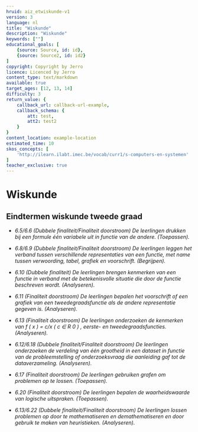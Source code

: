 ```yaml
---
hruid: aiz_etwiskunde-v1
version: 3
language: nl
title: "Wiskunde"
description: "Wiskunde"
keywords: [""]
educational_goals: [
    {source: Source, id: id}, 
    {source: Source2, id: id2}
]
copyright: Copyright by Jerro
licence: Licenced by Jerro
content_type: text/markdown
available: true
target_ages: [12, 13, 14]
difficulty: 3
return_value: {
    callback_url: callback-url-example,
    callback_schema: {
        att: test,
        att2: test2
    }
}
content_location: example-location
estimated_time: 10
skos_concepts: [
    'http://ilearn.ilabt.imec.be/vocab/curr1/s-computers-en-systemen'
]
teacher_exclusive: true
---
```

# Wiskunde 
## Eindtermen wiskunde tweede graad 

<em>
<ul><li>6.5/6.6 (Dubbele finaliteit/Finaliteit doorstroom) De leerlingen drukken bij een formule één variabele uit in functie van de andere. (Toepassen).</li></ul>
<ul><li>6.8/6.9 (Dubbele finaliteit/Finaliteit doorstroom) De leerlingen leggen het verband tussen verschillende representaties van een functie, met name tussen verwoording, tabel, grafiek en voorschrift. (Begrijpen).</li></ul>
<ul><li>6.10 (Dubbele finaliteit) De leerlingen brengen kenmerken van een functie in verband met de betekenisvolle situatie die door de functie beschreven wordt. (Analyseren).</li></ul>
<ul><li>6.11 (Finaliteit doorstroom) De leerlingen bepalen het voorschrift of een grafiek van een tweedegraadsfunctie als de andere representatie gegeven is. (Analyseren).</li></ul>
<ul><li>6.13 (Finaliteit doorstroom) De leerlingen onderzoeken de kenmerken van f ( x ) = c/x ( c ∈ R 0 ) , eerste- en tweedegraadsfuncties. (Analyseren).</li></ul>
<ul><li>6.12/6.18 (Dubbele finaliteit/Finaliteit doorstroom) De leerlingen onderzoeken de verdeling van één grootheid in een dataset in functie van de probleemstelling of onderzoeksvraag die aanleiding gaf tot de dataverzameling. (Analyseren).</li></ul>
<ul><li>6.17 (Finaliteit doorstroom) De leerlingen gebruiken grafen om problemen op te lossen. (Toepassen).</li></ul>
<ul><li>6.20 (Finaliteit doorstroom) De leerlingen bepalen de waarheidswaarde van logische uitspraken. (Toepassen).</li></ul>
<ul><li>6.13/6.22 (Dubbele finaliteit/Finaliteit doorstroom) De leerlingen lossen problemen op door te mathematiseren en demathematiseren en door gebruik te maken van heuristieken. (Analyseren).</li></ul>
</em>